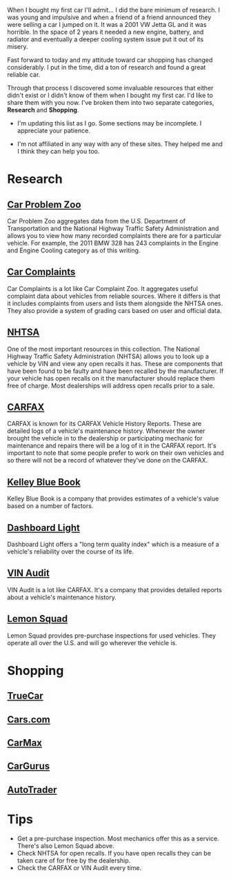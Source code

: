 When I bought my first car I'll admit... I did the bare minimum of research. I was young and impulsive and when a friend of a friend announced they were selling a car I jumped on it. It was a 2001 VW Jetta GL and it was horrible. In the space of 2 years it needed a new engine, battery, and radiator and eventually a deeper cooling system issue put it out of its misery.

Fast forward to today and my attitude toward car shopping has changed considerably. I put in the time, did a ton of research and found a great reliable car.

Through that process I discovered some invaluable resources that either didn't exist or I didn't know of them when I bought my first car. I'd like to share them with you now. I've broken them into two separate categories, **Research** and **Shopping**. 

* I'm updating this list as I go. Some sections may be incomplete. I appreciate your patience.

* I'm not affiliated in any way with any of these sites. They helped me and I think they can help you too. 

# Research
## [Car Problem Zoo](https://www.carproblemzoo.com/)
Car Problem Zoo aggregates data from the U.S. Department of Transportation and the National Highway Traffic Safety Administration and allows you to view how many recorded complaints there are for a particular vehicle. For example, the 2011 BMW 328 has 243 complaints in the Engine and Engine Cooling category as of this writing.

## [Car Complaints](https://wee.carcomplaints.com/) 
Car Complaints is a lot like Car Complaint Zoo. It aggregates useful complaint data about vehicles from reliable sources. Where it differs is that it includes complaints from users and lists them alongside the NHTSA ones. They also provide a system of grading cars based on user and official data.

## [NHTSA](https://www.nhtsa.gov/recalls)
One of the most important resources in this collection. The National Highway Traffic Safety Administration (NHTSA) allows you to look up a vehicle by VIN and view any open recalls it has. These are components that have been found to be faulty and have been recalled by the manufacturer. If your vehicle has open recalls on it the manufacturer should replace them free of charge. Most dealerships will address open recalls prior to a sale.

## [CARFAX](https://www.carfax.com/) 
CARFAX is known for its CARFAX Vehicle History Reports. These are detailed logs of a vehicle's maintenance history. Whenever the owner brought the vehicle in to the dealership or participating mechanic for maintenance and repairs there will be a log of it in the CARFAX report. It's important to note that some people prefer to work on their own vehicles and so there will not be a record of whatever they've done on the CARFAX. 

## [Kelley Blue Book](https://www.kbb.com/)
Kelley Blue Book is a company that provides estimates of a vehicle's value based on a number of factors. 

## [Dashboard Light](https://www.dashboard-light.com/)
Dashboard Light offers a "long term quality index" which is a measure of a vehicle's reliability over the course of its life.

## [VIN Audit](https://www.vinaudit.com/)
VIN Audit is a lot like CARFAX. It's a company that provides detailed reports about a vehicle's maintenance history.

## [Lemon Squad](https://lemonsquad.com/) 
Lemon Squad provides pre-purchase inspections for used vehicles. They operate all over the U.S. and will go wherever the vehicle is.

# Shopping
## [TrueCar](https://www.truecar.com/)
## [Cars.com](https://www.cars.com/)
## [CarMax](https://www.carmax.com/cars/all)
## [CarGurus](https://www.cargurus.com/)
## [AutoTrader](https://www.autotrader.com/)

# Tips
- Get a pre-purchase inspection. Most mechanics offer this as a service. There's also Lemon Squad above.
- Check NHTSA for open recalls. If you have open recalls they can be taken care of for free by the dealership.
- Check the CARFAX or VIN Audit every time. 

